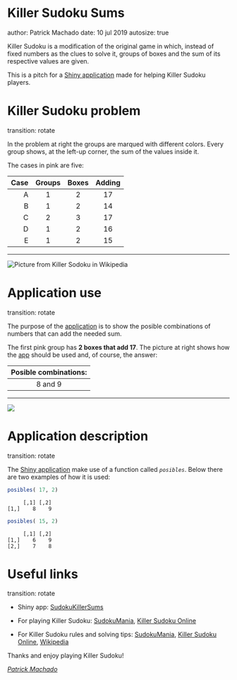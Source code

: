 Killer Sudoku Sums 
========================================================
author: Patrick Machado
date: 10 jul 2019
autosize: true

Killer Sudoku is a modification of the original game in which, instead of fixed numbers as the clues to solve it, groups of boxes and the sum of its respective values are given.

This is a pitch for a [Shiny application](https://patrickhamachado.shinyapps.io/SudokuKillerSums/) made for helping Killer Sudoku players.


Killer Sudoku problem
========================================================
transition: rotate

In the problem at right the groups are marqued with different colors. Every group shows, at the left-up corner, the sum of the values inside it. 

The cases in pink are five:

| Case | Groups   | Boxes | Adding |
|-----:|:--------:|:-----:|:------:|
| A | 1  | 2 | 17 |
| B | 1  | 2 | 14 |
| C | 2  | 3 | 17 |
| D | 1  | 2 | 16 |
| E | 1  | 2 | 15 |

---

![Picture from Killer Sodoku in Wikipedia](https://upload.wikimedia.org/wikipedia/commons/5/5e/Killersudoku_color.svg)


Application use
==============
transition: rotate

The purpose of the [application](https://patrickhamachado.shinyapps.io/SudokuKillerSums/) is to show the posible combinations of numbers that can add the needed sum. 

The first pink group has **2 boxes that add 17**. The  picture at right shows how the [app](https://patrickhamachado.shinyapps.io/SudokuKillerSums/)  should be used and, of course, the answer:

|Posible combinations:  | 
|:-------------:| 
|8 and 9 |

---

![](Ejemplo1.png)

Application description
===
transition: rotate

The [Shiny application](https://patrickhamachado.shinyapps.io/SudokuKillerSums/) make use of a function called *`posibles`*. Below there are two examples of how it is used:






```r
posibles( 17, 2)
```

```
     [,1] [,2]
[1,]    8    9
```

```r
posibles( 15, 2)
```

```
     [,1] [,2]
[1,]    6    9
[2,]    7    8
```


Useful links
===
transition: rotate

- Shiny app: [SudokuKillerSums](https://patrickhamachado.shinyapps.io/SudokuKillerSums/)

- For playing Killer Sudoku: [SudokuMania](http://www.sudokumania.com.ar/juegos/killer),  [Killer Sudoku Online](https://www.killersudokuonline.com/play.html)  

- For Killer Sudoku rules and solving tips: [SudokuMania](http://www.sudokumania.com.ar/noticias/consejos-para-resolver-sudokus), [Killer Sudoku Online](https://www.killersudokuonline.com/tips.html), [Wikipedia](https://en.wikipedia.org/wiki/Killer_sudoku)


Thanks and enjoy playing Killer Sudoku!

*[Patrick Machado](https://github.com/Patrickhamachado)*
